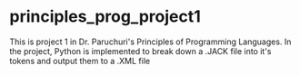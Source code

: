 # principles_prog_project1
This is project 1 in Dr. Paruchuri's Principles of Programming Languages. In the project, Python is implemented to break down a .JACK file into it's tokens and output them to a .XML file
